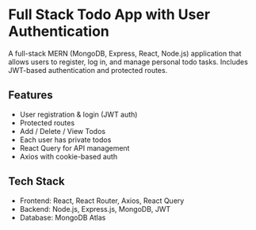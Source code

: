 # Full Stack Todo App with User Authentication
A full-stack MERN (MongoDB, Express, React, Node.js) application that allows users to register, log in, and manage personal todo tasks. Includes JWT-based authentication and protected routes.

 ## Features
 - User registration & login (JWT auth)
 - Protected routes
 - Add / Delete / View Todos
 - Each user has private todos
 - React Query for API management
 - Axios with cookie-based auth

## Tech Stack
- Frontend: React, React Router, Axios, React Query
- Backend: Node.js, Express.js, MongoDB, JWT
- Database: MongoDB Atlas
